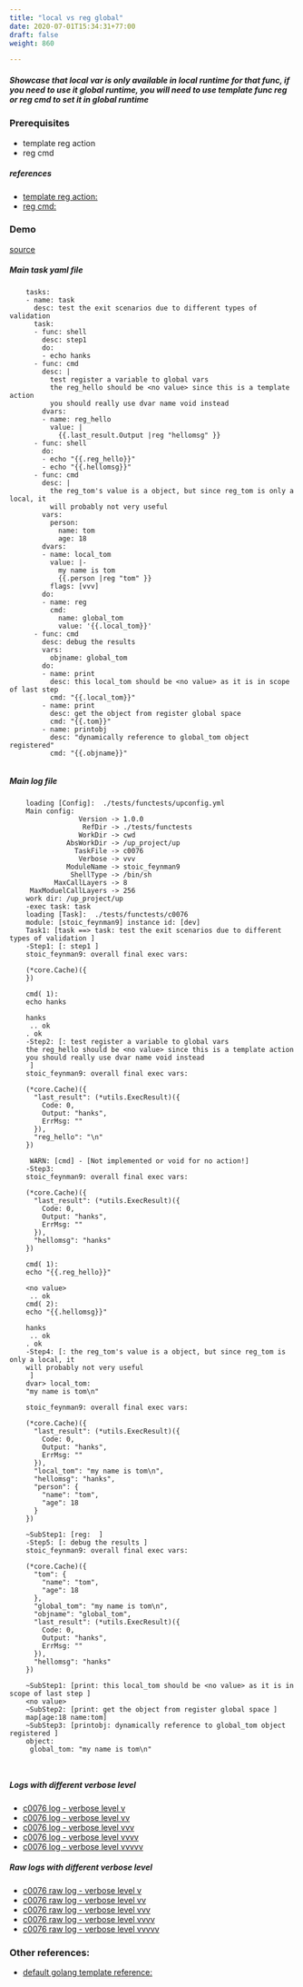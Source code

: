 ```yaml
---
title: "local vs reg global"
date: 2020-07-01T15:34:31+77:00
draft: false
weight: 860

---
```


##### Showcase that local var is only available in local runtime for that func, if you need to use it global runtime, you will need to use template func reg or reg cmd to set it in global runtime


### Prerequisites


* template reg action
* reg cmd










##### references
* [template reg action:](../../template/c0042/)
* [reg cmd:](../../cmd-func/c0066/)


### Demo








[source](https://github.com/upcmd/up/blob/master/tests/functests/c0076.yml)

##### Main task yaml file
```
    tasks:
    - name: task
      desc: test the exit scenarios due to different types of validation
      task:
      - func: shell
        desc: step1
        do:
        - echo hanks
      - func: cmd
        desc: |
          test register a variable to global vars
          the reg_hello should be <no value> since this is a template action
          you should really use dvar name void instead
        dvars:
        - name: reg_hello
          value: |
            {{.last_result.Output |reg "hellomsg" }}
      - func: shell
        do:
        - echo "{{.reg_hello}}"
        - echo "{{.hellomsg}}"
      - func: cmd
        desc: |
          the reg_tom's value is a object, but since reg_tom is only a local, it
          will probably not very useful
        vars:
          person:
            name: tom
            age: 18
        dvars:
        - name: local_tom
          value: |-
            my name is tom
            {{.person |reg "tom" }}
          flags: [vvv]
        do:
        - name: reg
          cmd:
            name: global_tom
            value: '{{.local_tom}}'
      - func: cmd
        desc: debug the results
        vars:
          objname: global_tom
        do:
        - name: print
          desc: this local_tom should be <no value> as it is in scope of last step
          cmd: "{{.local_tom}}"
        - name: print
          desc: get the object from register global space
          cmd: "{{.tom}}"
        - name: printobj
          desc: "dynamically reference to global_tom object registered"
          cmd: "{{.objname}}"
    
```
##### Main log file
```
    loading [Config]:  ./tests/functests/upconfig.yml
    Main config:
                 Version -> 1.0.0
                  RefDir -> ./tests/functests
                 WorkDir -> cwd
              AbsWorkDir -> /up_project/up
                TaskFile -> c0076
                 Verbose -> vvv
              ModuleName -> stoic_feynman9
               ShellType -> /bin/sh
           MaxCallLayers -> 8
     MaxModuelCallLayers -> 256
    work dir: /up_project/up
    -exec task: task
    loading [Task]:  ./tests/functests/c0076
    module: [stoic_feynman9] instance id: [dev]
    Task1: [task ==> task: test the exit scenarios due to different types of validation ]
    -Step1: [: step1 ]
    stoic_feynman9: overall final exec vars:
    
    (*core.Cache)({
    })
    
    cmd( 1):
    echo hanks
    
    hanks
     .. ok
    . ok
    -Step2: [: test register a variable to global vars
    the reg_hello should be <no value> since this is a template action
    you should really use dvar name void instead
     ]
    stoic_feynman9: overall final exec vars:
    
    (*core.Cache)({
      "last_result": (*utils.ExecResult)({
        Code: 0,
        Output: "hanks",
        ErrMsg: ""
      }),
      "reg_hello": "\n"
    })
    
     WARN: [cmd] - [Not implemented or void for no action!]
    -Step3:
    stoic_feynman9: overall final exec vars:
    
    (*core.Cache)({
      "last_result": (*utils.ExecResult)({
        Code: 0,
        Output: "hanks",
        ErrMsg: ""
      }),
      "hellomsg": "hanks"
    })
    
    cmd( 1):
    echo "{{.reg_hello}}"
    
    <no value>
     .. ok
    cmd( 2):
    echo "{{.hellomsg}}"
    
    hanks
     .. ok
    . ok
    -Step4: [: the reg_tom's value is a object, but since reg_tom is only a local, it
    will probably not very useful
     ]
    dvar> local_tom:
    "my name is tom\n"
    
    stoic_feynman9: overall final exec vars:
    
    (*core.Cache)({
      "last_result": (*utils.ExecResult)({
        Code: 0,
        Output: "hanks",
        ErrMsg: ""
      }),
      "local_tom": "my name is tom\n",
      "hellomsg": "hanks",
      "person": {
        "name": "tom",
        "age": 18
      }
    })
    
    ~SubStep1: [reg:  ]
    -Step5: [: debug the results ]
    stoic_feynman9: overall final exec vars:
    
    (*core.Cache)({
      "tom": {
        "name": "tom",
        "age": 18
      },
      "global_tom": "my name is tom\n",
      "objname": "global_tom",
      "last_result": (*utils.ExecResult)({
        Code: 0,
        Output: "hanks",
        ErrMsg: ""
      }),
      "hellomsg": "hanks"
    })
    
    ~SubStep1: [print: this local_tom should be <no value> as it is in scope of last step ]
    <no value>
    ~SubStep2: [print: get the object from register global space ]
    map[age:18 name:tom]
    ~SubStep3: [printobj: dynamically reference to global_tom object registered ]
    object:
     global_tom: "my name is tom\n"
    
    
```


##### Logs with different verbose level
* [c0076 log - verbose level v](../../logs/c0076_v)
* [c0076 log - verbose level vv](../../logs/c0076_vv)
* [c0076 log - verbose level vvv](../../logs/c0076_vvvv)
* [c0076 log - verbose level vvvv](../../logs/c0076_vvvv)
* [c0076 log - verbose level vvvvv](../../logs/c0076_vvvvv)

##### Raw logs with different verbose level
* [c0076 raw log - verbose level v](../../reflogs/c0076_v.log)
* [c0076 raw log - verbose level vv](../../reflogs/c0076_vv.log)
* [c0076 raw log - verbose level vvv](../../reflogs/c0076_vvv.log)
* [c0076 raw log - verbose level vvvv](../../reflogs/c0076_vvvv.log)
* [c0076 raw log - verbose level vvvvv](../../reflogs/c0076_vvvvv.log)








### Other references:
* [default golang template reference:](https://golang.org/pkg/text/template/)
